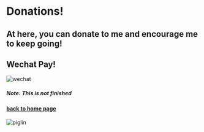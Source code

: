 # Donations!
## At here, you can donate to me and encourage me to keep going!
## Wechat Pay!
![wechat](https://henrypersonalweb.github.io/wechatpay.png)
##### Note: This is not finished
#### [back to home page](https://henrypersonalweb.github.io/home)

![piglin](https://henrypersonalweb.github.io/piglin.gif)
